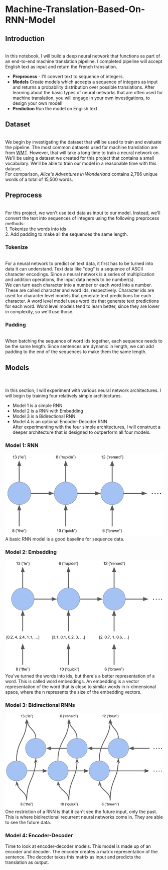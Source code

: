 # Machine-Translation-Based-On-RNN-Model
## Introduction
<br/>In this notebook, I will build a deep neural network that functions as part of an end-to-end machine translation pipeline. I completed pipeline will accept English text as input and return the French translation.
- **Preprocess** - I'll convert text to sequence of integers.
- **Models** Create models which accepts a sequence of integers as input and returns a probability distribution over possible translations. After learning about the basic types of neural networks that are often used for machine translation, you will engage in your own investigations, to design your own model!
- **Prediction** Run the model on English text.

## Dataset
<br/>We begin by investigating the dataset that will be used to train and evaluate the pipeline.  The most common datasets used for machine translation are from [WMT](http://www.statmt.org/).  However, that will take a long time to train a neural network on.  We'll be using a dataset we created for this project that contains a small vocabulary.  We'll be able to train our model in a reasonable time with this dataset.
<br/>For comparison, _Alice's Adventures in Wonderland_ contains 2,766 unique words of a total of 15,500 words.

## Preprocess
<br/>For this project, we won't use text data as input to our model. Instead, we'll convert the text into sequences of integers using the following preprocess methods:
<br/>1. Tokenize the words into ids
<br/>2. Add padding to make all the sequences the same length.

### Tokenize
<br/>For a neural network to predict on text data, it first has to be turned into data it can understand. Text data like "dog" is a sequence of ASCII character encodings.  Since a neural network is a series of multiplication and addition operations, the input data needs to be number(s).
<br/>We can turn each character into a number or each word into a number.  These are called character and word ids, respectively.  Character ids are used for character level models that generate text predictions for each character.  A word level model uses word ids that generate text predictions for each word.  Word level models tend to learn better, since they are lower in complexity, so we'll use those.

### Padding
<br/>When batching the sequence of word ids together, each sequence needs to be the same length.  Since sentences are dynamic in length, we can add padding to the end of the sequences to make them the same length.

## Models
<br/><br/>In this section, I will experiment with various neural network architectures.
I will begin by training four relatively simple architectures.
- Model 1 is a simple RNN
- Model 2 is a RNN with Embedding
- Model 3 is a Bidirectional RNN
- Model 4 is an optional Encoder-Decoder RNN
<br/>After experimenting with the four simple architectures, I will construct a deeper architecture that is designed to outperform all four models.

### Model 1: RNN
![RNN](images/rnn.png)
<br/>A basic RNN model is a good baseline for sequence data.

### Model 2: Embedding
![RNN](images/embedding.png)
<br/>You've turned the words into ids, but there's a better representation of a word.  This is called word embeddings.  An embedding is a vector representation of the word that is close to similar words in n-dimensional space, where the n represents the size of the embedding vectors.

### Model 3: Bidirectional RNNs
![RNN](images/bidirectional.png)
<br/>One restriction of a RNN is that it can't see the future input, only the past.  This is where bidirectional recurrent neural networks come in.  They are able to see the future data.

### Model 4: Encoder-Decoder
Time to look at encoder-decoder models.  This model is made up of an encoder and decoder. The encoder creates a matrix representation of the sentence.  The decoder takes this matrix as input and predicts the translation as output.
